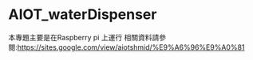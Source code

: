 # AIOT_waterDispenser
本專題主要是在Raspberry pi 上運行
相關資料請參閱:https://sites.google.com/view/aiotshmid/%E9%A6%96%E9%A0%81
